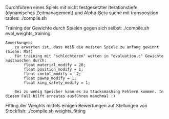 
Durchführen eines Spiels mit nicht festgesetzter Iterationstiefe (dynamisches Zeitmanagement) und Alpha-Beta suche mit transposition tables:
./compile.sh


Training der Gewichte durch Spielen gegen sich selbst:
./compile.sh eval_weights_training

    Anmerkungen:
        zu erwarten ist, dass Weiß die meisten Spiele zu anfang gewinnt (Siehe: MS4)
        für training mit "schlechteren" werten in "evaluation.c" Gewichte austauschen durch:
            float material_modify = 20;
            float position_modify = 1;
            float contol_modify =  2;
            float pawns_modify = 1;
            float king_safety_modify = 1;

        Bei zu wenig Speicher kann es zu Stacksmashing Fehlern kommen. In diesem Fall hilft erneutes ausführen manchmal :)
    

Fitting der Weights mittels einigen Bewertungen auf Stellungen von Stockfish:
./compile.sh weights_fitting